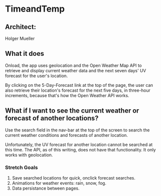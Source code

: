 # TimeandTemp

## Architect:
Holger Mueller

## What it does
Onload, the app uses geolocation and the Open Weather Map API
to retrieve and display current weather data and the next seven days' 
UV forecast for the user's location.

By clicking on the 5-Day-Forecast link at the top of the page,
the user can also retrieve their location's forecast for the next five
days, in three-hour increments, because that's how the Open Weather API
works.

## What if I want to see the current weather or forecast of another locations?
Use the search field in the nav-bar at the top of the screen to search the 
current weather conditions and forecasts of another location.

Unfortunately, the UV forecast for another location cannot be searched at this time.
The API, as of this writing, does not have that functionality. It only works with 
geolocation.

### Stretch Goals
1. Save searched locations for quick, onclick forecast searches.
2. Animations for weather events: rain, snow, fog.
3. Data persistance between pages.

<!-- ## Also...
Each location searched is saved locally in the user's browser. These saved locations
are then displayed, via a dropdown, under the LOCATIONS tab in the nav-bar.
These saved locaitons can be used to quick search the current weather information
for these locations. -->
